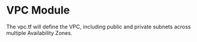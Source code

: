 # VPC Module

The vpc.tf will define the VPC, including public and private subnets across multiple Availability Zones.
